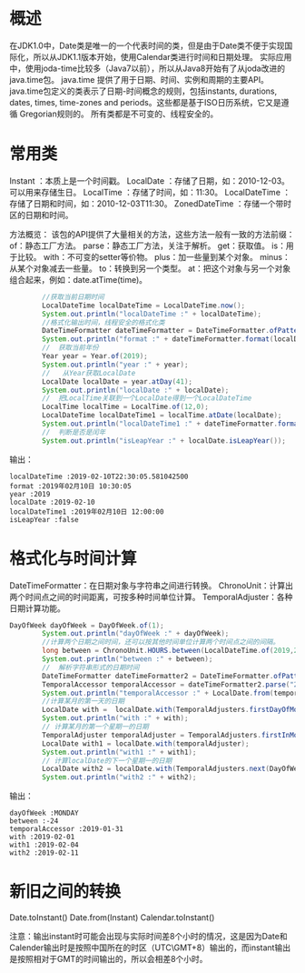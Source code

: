 # 概述

在JDK1.0中，Date类是唯一的一个代表时间的类，但是由于Date类不便于实现国际化，所以从JDK1.1版本开始，使用Calendar类进行时间和日期处理。
实际应用中，使用joda-time比较多（Java7以前），所以从Java8开始有了从joda改进的java.time包。
java.time 提供了用于日期、时间、实例和周期的主要API。
java.time包定义的类表示了日期-时间概念的规则，包括instants, durations, dates, times, time-zones and periods。这些都是基于ISO日历系统，它又是遵循 Gregorian规则的。
所有类都是不可变的、线程安全的。

# 常用类
Instant ：本质上是一个时间戳。
LocalDate ：存储了日期，如：2010-12-03。可以用来存储生日。
LocalTime ：存储了时间，如：11:30。
LocalDateTime ：存储了日期和时间，如：2010-12-03T11:30。
ZonedDateTime ：存储一个带时区的日期和时间。

方法概览：
该包的API提供了大量相关的方法，这些方法一般有一致的方法前缀：
of：静态工厂方法。
parse：静态工厂方法，关注于解析。
get：获取值。
is：用于比较。
with：不可变的setter等价物。
plus：加一些量到某个对象。
minus：从某个对象减去一些量。
to：转换到另一个类型。
at：把这个对象与另一个对象组合起来，例如：date.atTime(time)。

```java
        //获取当前日期时间
        LocalDateTime localDateTime = LocalDateTime.now();
        System.out.println("localDateTime :" + localDateTime);
        //格式化输出时间，线程安全的格式化类
        DateTimeFormatter dateTimeFormatter = DateTimeFormatter.ofPattern("yyyy年MM月d日 hh:mm:ss");
        System.out.println("format :" + dateTimeFormatter.format(localDateTime));
        //  获取当前年份
        Year year = Year.of(2019);
        System.out.println("year :" + year);
        //   从Year获取LocalDate
        LocalDate localDate = year.atDay(41);
        System.out.println("localDate :" + localDate);
        //  把LocalTime关联到一个LocalDate得到一个LocalDateTime
        LocalTime localTime = LocalTime.of(12,0);
        LocalDateTime localDateTime1 = localTime.atDate(localDate);
        System.out.println("localDateTime1 :" + dateTimeFormatter.format(localDateTime1));
        //  判断是否是闰年
        System.out.println("isLeapYear :" + localDate.isLeapYear());
```
输出：
```
localDateTime :2019-02-10T22:30:05.581042500
format :2019年02月10日 10:30:05
year :2019
localDate :2019-02-10
localDateTime1 :2019年02月10日 12:00:00
isLeapYear :false
```

# 格式化与时间计算
DateTimeFormatter：在日期对象与字符串之间进行转换。
ChronoUnit：计算出两个时间点之间的时间距离，可按多种时间单位计算。
TemporalAdjuster：各种日期计算功能。

```java
DayOfWeek dayOfWeek = DayOfWeek.of(1);
        System.out.println("dayOfWeek :" + dayOfWeek);
        //计算两个日期之间时间，还可以按其他时间单位计算两个时间点之间的间隔。
        long between = ChronoUnit.HOURS.between(LocalDateTime.of(2019,2,10,22,0), LocalDateTime.of(2019,2,9,22,0));
        System.out.println("between :" + between);
        //  解析字符串形式的日期时间
        DateTimeFormatter dateTimeFormatter2 = DateTimeFormatter.ofPattern("yyyy MM d");
        TemporalAccessor temporalAccessor = dateTimeFormatter2.parse("2019 01 31");
        System.out.println("temporalAccessor :" + LocalDate.from(temporalAccessor));
        //计算某月的第一天的日期
        LocalDate with =  localDate.with(TemporalAdjusters.firstDayOfMonth());
        System.out.println("with :" + with);
        // 计算某月的第一个星期一的日期
        TemporalAdjuster temporalAdjuster = TemporalAdjusters.firstInMonth(DayOfWeek.MONDAY);
        LocalDate with1 = localDate.with(temporalAdjuster);
        System.out.println("with1 :" + with1);
        // 计算localDate的下一个星期一的日期
        LocalDate with2 = localDate.with(TemporalAdjusters.next(DayOfWeek.MONDAY));
        System.out.println("with2 :" + with2);
```
输出：

```
dayOfWeek :MONDAY
between :-24
temporalAccessor :2019-01-31
with :2019-02-01
with1 :2019-02-04
with2 :2019-02-11
```

# 新旧之间的转换
Date.toInstant()
Date.from(Instant)
Calendar.toInstant()

注意：输出instant时可能会出现与实际时间差8个小时的情况，这是因为Date和Calender输出时是按照中国所在的时区（UTC\GMT+8）输出的，而instant输出是按照相对于GMT的时间输出的，所以会相差8个小时。


